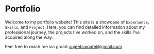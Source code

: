 # Portfolio

Welcome to my portfolio website! This site is a showcase of `Experience`, `Skills`, and `Project`. Here, you can find detailed information about my professional journey, the projects I've worked on, and the skills I've acquired along the way.

Feel free to reach me via gmail: sujeetsmpatel@gmail.com
